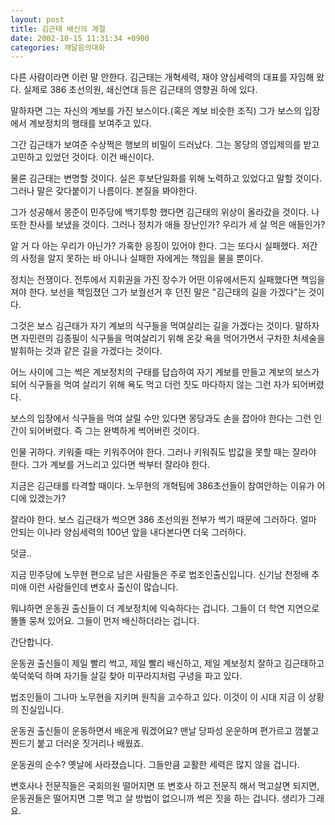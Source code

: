 ```yaml
---
layout: post
title: 김근태 배신의 계절
date: 2002-10-15 11:31:34 +0900
categories: 깨달음의대화
---
```

다른 사람이라면 이런 말 안한다. 김근태는 개혁세력, 재야 양심세력의 대표를 자임해 왔다. 실제로 386 초선의원, 쇄신연대 등은 김근태의 영향권 하에 있다.
  

  
말하자면 그는 자신의 계보를 가진 보스이다.(혹은 계보 비슷한 조직) 그가 보스의 입장에서 계보정치의 행태를 보여주고 있다.
  

  
그간 김근태가 보여준 수상쩍은 행보의 비밀이 드러났다. 그는 몽당의 영입제의를 받고 고민하고 있었던 것이다. 이건 배신이다.
  

  
물론 김근태는 변명할 것이다. 실은 후보단일화를 위해 노력하고 있었다고 말할 것이다. 그러나 말은 갖다붙이기 나름이다. 본질을 봐야한다.
  

  
그가 성공해서 몽준이 민주당에 백기투항 했다면 김근태의 위상이 올라갔을 것이다. 나 또한 찬사를 보냈을 것이다. 그러나 정치가 애들 장난인가? 우리가 세 살 먹은 애들인가?
  

  
알 거 다 아는 우리가 아닌가? 가혹한 응징이 있어야 한다. 그는 또다시 실패했다. 저간의 사정을 알지 못하는 바 아니나 실패한 자에게는 책임을 물을 뿐이다.
  

  
정치는 전쟁이다. 전투에서 지휘권을 가진 장수가 어떤 이유에서든지 실패했다면 책임을 져야 한다. 보선을 책임졌던 그가 보궐선거 후 던진 말은 "김근태의 길을 가겠다"는 것이다.
  

  
그것은 보스 김근태가 자기 계보의 식구들을 먹여살리는 길을 가겠다는 것이다. 말하자면 자민련의 김종필이 식구들을 먹여살리기 위해 온갖 욕을 먹어가면서 구차한 처세술을 발휘하는 것과 같은 길을 가겠다는 것이다.
  

  
어느 사이에 그는 썩은 계보정치의 구태를 답습하여 자기 계보를 만들고 계보의 보스가 되어 식구들을 먹여 살리기 위해 욕도 먹고 더런 짓도 마다하지 않는 그런 자가 되어버렸다.
  

  
보스의 입장에서 식구들을 먹여 살릴 수만 있다면 몽당과도 손을 잡아야 한다는 그런 인간이 되어버렸다. 즉 그는 완벽하게 썩어버린 것이다.
  

  
인물 귀하다. 키워줄 때는 키워주어야 한다. 그러나 키워줘도 밥값을 못할 때는 잘라야 한다. 그가 계보를 거느리고 있다면 싹부터 잘라야 한다.
  

  
지금은 김근태를 타격할 때이다. 노무현의 개혁팀에 386초선들이 참여안하는 이유가 어디에 있겠는가?
  

  
잘라야 한다. 보스 김근태가 썩으면 386 초선의원 전부가 썩기 때문에 그러하다. 얼마 안되는 이나라 양심세력의 100년 앞을 내다본다면 더욱 그러하다.
  

  

  

  

  
덧글..
  
지금 민주당에 노무현 편으로 남은 사람들은 주로 법조인출신입니다. 신기남 천정배 추미애 이런 사람들인데 변호사 출신이 많습니다.
  

  
뭐냐하면 운동권 출신들이 더 계보정치에 익숙하다는 겁니다. 그들이 더 학연 지연으로 똘똘 뭉쳐 있어요. 그들이 먼저 배신하더라는 겁니다.
  

  
간단합니다.
  

  
운동권 출신들이 제일 빨리 썩고, 제일 빨리 배신하고, 제일 계보정치 잘하고 김근태하고 쑥덕쑥덕 하며 자기들 살길 찾아 미꾸라지처럼 구녕을 파고 있다.
  

  
법조인들이 그나마 노무현을 지키며 원칙을 고수하고 있다. 이것이 이 시대 지금 이 상황의 진실입니다.
  

  
운동권 출신들이 운동하면서 배운게 뭐겠어요? 맨날 당파성 운운하며 편가르고 껌붙고 찐드기 붙고 더러운 짓거리나 배웠죠.
  

  
운동권의 순수? 옛날에 사라졌습니다. 그들만큼 교활한 세력은 많지 않을 겁니다.
  

  
변호사나 전문직들은 국회의원 떨어지면 또 변호사 하고 전문직 해서 먹고살면 되지면, 운동권들은 떨어지면 그뿐 먹고 살 방법이 없으니까 썩은 짓을 하는 겁니다. 생리가 그래요.